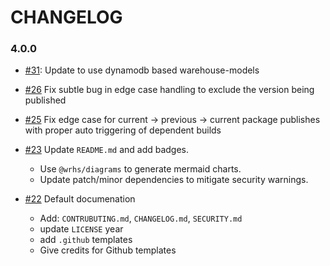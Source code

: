 # CHANGELOG

### 4.0.0
- [#31]: Update to use dynamodb based warehouse-models
- [#26] Fix subtle bug in edge case handling to exclude the version being published
- [#25] Fix edge case for current -> previous -> current package publishes
  with proper auto triggering of dependent builds

- [#23] Update `README.md` and add badges.
  - Use `@wrhs/diagrams` to generate mermaid charts.
  - Update patch/minor dependencies to mitigate security warnings.

- [#22] Default documenation
  - Add: `CONTRUBUTING.md`, `CHANGELOG.md`, `SECURITY.md`
  - update `LICENSE` year
  - add `.github` templates
  - Give credits for Github templates

[#22]: https://github.com/godaddy/feedsme/pull/22
[#23]: https://github.com/godaddy/feedsme/pull/23
[#25]: https://github.com/godaddy/feedsme/pull/25
[#26]: https://github.com/godaddy/feedsme/pull/26
[#31]: https://github.com/godaddy/feedsme/pull/31